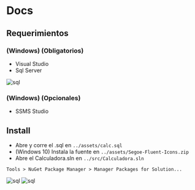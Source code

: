 # Docs

## Requerimientos

### (Windows) (Obligatorios)
- Visual Studio
- Sql Server

![sql](../assets/type.png)

### (Windows) (Opcionales)
- SSMS Studio


## Install

- Abre y corre el .sql en `../assets/calc.sql`
- (Windows 10) Instala la fuente en `../assets/Segoe-Fluent-Icons.zip` 
- Abre el Calculadora.sln en `../src/Calculadora.sln`

`Tools > NuGet Package Manager > Manager Packages for Solution...`

![sql](../assets/nu_get.png)
![sql](../assets/sql_server.png)
